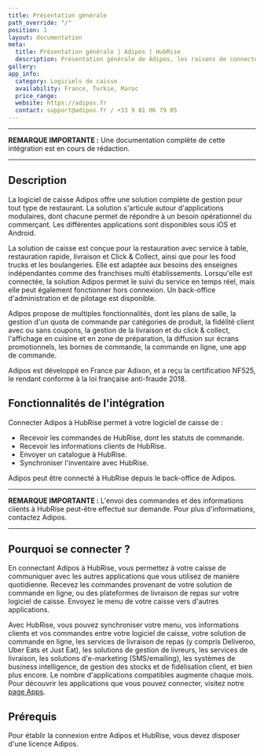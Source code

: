 ```yaml
---
title: Présentation générale
path_override: "/"
position: 1
layout: documentation
meta:
  title: Présentation générale | Adipos | HubRise
  description: Présentation générale de Adipos, les raisons de connecter votre caisse à HubRise et les fonctionnalités de l'intégration avec HubRise. Interconnecté vos applicatifs.
gallery:
app_info:
  category: Logiciels de caisse
  availability: France, Turkie, Maroc
  price_range:
  website: https://adipos.fr
  contact: support@adipos.fr / +33 9 81 06 79 05
---
```


---

**REMARQUE IMPORTANTE :** Une documentation complète de cette intégration est en cours de rédaction.

---

## Description

La logiciel de caisse Adipos offre une solution complète de gestion pour tout type de restaurant. La solution s'articule autour d'applications modulaires, dont chacune permet de répondre à un besoin opérationnel du commerçant. Les différentes applications sont disponibles sous iOS et Android.

La solution de caisse est conçue pour la restauration avec service à table, restauration rapide, livraison et Click & Collect, ainsi que pour les food trucks et les boulangeries. Elle est adaptée aux besoins des enseignes indépendantes comme des franchises multi établissements. Lorsqu'elle est connectée, la solution Adipos permet le suivi du service en temps réel, mais elle peut également fonctionner hors connexion. Un back-office d'administration et de pilotage est disponible.

Adipos propose de multiples fonctionnalités, dont les plans de salle, la gestion d'un quota de commande par catégories de produit, la fidélité client avec ou sans coupons, la gestion de la livraison et du click & collect, l'affichage en cuisine et en zone de préparation, la diffusion sur écrans promotionnels, les bornes de commande, la commande en ligne, une app de commande.

Adipos est développé en France par Adixon, et a reçu la certification NF525, le rendant conforme à la loi française anti-fraude 2018.

## Fonctionnalités de l'intégration

Connecter Adipos à HubRise permet à votre logiciel de caisse de :

- Recevoir les commandes de HubRise, dont les statuts de commande.
- Recevoir les informations clients de HubRise.
- Envoyer un catalogue à HubRise.
- Synchroniser l'inventaire avec HubRise.

Adipos peut être connecté à HubRise depuis le back-office de Adipos.

---

**REMARQUE IMPORTANTE :** L'envoi des commandes et des informations clients à HubRise peut-être effectué sur demande. Pour plus d'informations, contactez Adipos.

---

## Pourquoi se connecter ?

En connectant Adipos à HubRise, vous permettez à votre caisse de communiquer avec les autres applications que vous utilisez de manière quotidienne. Recevez les commandes provenant de votre solution de commande en ligne, ou des plateformes de livraison de repas sur votre logiciel de caisse. Envoyez le menu de votre caisse vers d'autres applications.

Avec HubRise, vous pouvez synchroniser votre menu, vos informations clients et vos commandes entre votre logiciel de caisse, votre solution de commande en ligne, les services de livraison de repas (y compris Deliveroo, Uber Eats et Just Eat), les solutions de gestion de livreurs, les services de livraison, les solutions d'e-marketing (SMS/emailing), les systèmes de business intelligence, de gestion des stocks et de fidélisation client, et bien plus encore. Le nombre d'applications compatibles augmente chaque mois. Pour découvrir les applications que vous pouvez connecter, visitez notre [page Apps](/apps).

## Prérequis

Pour établir la connexion entre Adipos et HubRise, vous devez disposer d'une licence Adipos.
